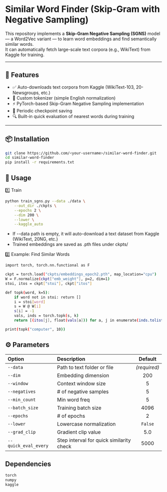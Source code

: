 # Similar Word Finder (Skip-Gram with Negative Sampling)

This repository implements a **Skip-Gram Negative Sampling (SGNS)** model — a Word2Vec variant — to learn word embeddings and find semantically similar words.  
It can automatically fetch large-scale text corpora (e.g., WikiText) from Kaggle for training.

---

## 🚀 Features
- ✅ Auto-downloads text corpora from Kaggle (WikiText-103, 20-Newsgroups, etc.)
- 🧠 Custom tokenizer (simple English normalization)
- ⚡ PyTorch-based Skip-Gram Negative Sampling implementation
- 💾 Periodic checkpoint saving
- 🔍 Built-in quick evaluation of nearest words during training

---

## 📦 Installation
```bash
git clone https://github.com/<your-username>/similar-word-finder.git
cd similar-word-finder
pip install -r requirements.txt
```

## 🧮 Usage
1️⃣ Train

```bash
python train_sgns.py --data ./data \
    --out_dir ./ckpts \
    --epochs 2 \
    --dim 200 \
    --lower \
    --kaggle_auto
```

- If --data path is empty, it will auto-download a text dataset from Kaggle (WikiText, 20NG, etc.)
- Trained embeddings are saved as .pth files under ckpts/

2️⃣ Example: Find Similar Words
```bash
import torch, torch.nn.functional as F

ckpt = torch.load("ckpts/embeddings_epoch2.pth", map_location="cpu")
W = F.normalize(ckpt["emb_weight"], p=2, dim=1)
stoi, itos = ckpt["stoi"], ckpt["itos"]

def topk(word, k=5):
    if word not in stoi: return []
    i = stoi[word]
    s = W @ W[i]
    s[i] = -1
    vals, inds = torch.topk(s, k)
    return [(itos[j], float(vals[a])) for a, j in enumerate(inds.tolist())]

print(topk("computer", 10))
```

## ⚙️ Parameters
| Option               | Description                              |    Default   |
| :------------------- | :--------------------------------------- | :----------: |
| `--data`             | Path to text folder or file              | *(required)* |
| `--dim`              | Embedding dimension                      |      200     |
| `--window`           | Context window size                      |       5      |
| `--negatives`        | # of negative samples                    |       5      |
| `--min_count`        | Min word freq                            |       5      |
| `--batch_size`       | Training batch size                      |     4096     |
| `--epochs`           | # of epochs                              |       2      |
| `--lower`            | Lowercase normalization                  |    `False`   |
| `--grad_clip`        | Gradient clip value                      |      5.0     |
| `--quick_eval_every` | Step interval for quick similarity check |     5000     |

## Dependencies
```txt
torch
numpy
kaggle
```






